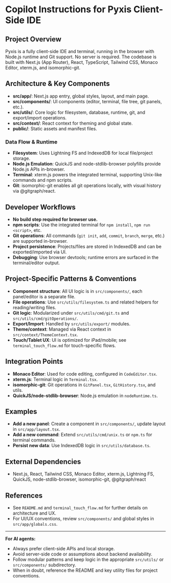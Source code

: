# Copilot Instructions for Pyxis Client-Side IDE

## Project Overview
Pyxis is a fully client-side IDE and terminal, running in the browser with Node.js runtime and Git support. No server is required. The codebase is built with Next.js (App Router), React, TypeScript, Tailwind CSS, Monaco Editor, xterm.js, and isomorphic-git.

## Architecture & Key Components
- **src/app/**: Next.js app entry, global styles, layout, and main page.
- **src/components/**: UI components (editor, terminal, file tree, git panels, etc.).
- **src/utils/**: Core logic for filesystem, database, runtime, git, and export/import operations.
- **src/context/**: React context for theming and global state.
- **public/**: Static assets and manifest files.

### Data Flow & Runtime
- **Filesystem**: Uses Lightning FS and IndexedDB for local file/project storage.
- **Node.js Emulation**: QuickJS and node-stdlib-browser polyfills provide Node.js APIs in-browser.
- **Terminal**: xterm.js powers the integrated terminal, supporting Unix-like commands and npm scripts.
- **Git**: isomorphic-git enables all git operations locally, with visual history via @gitgraph/react.

## Developer Workflows
- **No build step required for browser use.**
- **npm scripts**: Use the integrated terminal for `npm install`, `npm run <script>`, etc.
- **Git operations**: All commands (`git init`, `add`, `commit`, `branch`, `merge`, etc.) are supported in-browser.
- **Project persistence**: Projects/files are stored in IndexedDB and can be exported/imported via UI.
- **Debugging**: Use browser devtools; runtime errors are surfaced in the terminal/editor output.

## Project-Specific Patterns & Conventions
- **Component structure**: All UI logic is in `src/components/`, each panel/editor is a separate file.
- **File operations**: Use `src/utils/filesystem.ts` and related helpers for reading/writing files.
- **Git logic**: Modularized under `src/utils/cmd/git.ts` and `src/utils/cmd/gitOperations/`.
- **Export/Import**: Handled by `src/utils/export/` modules.
- **Theme/context**: Managed via React context in `src/context/ThemeContext.tsx`.
- **Touch/Tablet UX**: UI is optimized for iPad/mobile; see `terminal_touch_flow.md` for touch-specific flows.

## Integration Points
- **Monaco Editor**: Used for code editing, configured in `CodeEditor.tsx`.
- **xterm.js**: Terminal logic in `Terminal.tsx`.
- **isomorphic-git**: Git operations in `GitPanel.tsx`, `GitHistory.tsx`, and utils.
- **QuickJS/node-stdlib-browser**: Node.js emulation in `nodeRuntime.ts`.

## Examples
- **Add a new panel**: Create a component in `src/components/`, update layout in `src/app/layout.tsx`.
- **Add a new command**: Extend `src/utils/cmd/unix.ts` or `npm.ts` for terminal commands.
- **Persist new data**: Use IndexedDB logic in `src/utils/database.ts`.

## External Dependencies
- Next.js, React, Tailwind CSS, Monaco Editor, xterm.js, Lightning FS, QuickJS, node-stdlib-browser, isomorphic-git, @gitgraph/react

## References
- See `README.md` and `terminal_touch_flow.md` for further details on architecture and UX.
- For UI/UX conventions, review `src/components/` and global styles in `src/app/globals.css`.

---

**For AI agents:**
- Always prefer client-side APIs and local storage.
- Avoid server-side code or assumptions about backend availability.
- Follow modular patterns and keep logic in the appropriate `src/utils/` or `src/components/` subdirectory.
- When in doubt, reference the README and key utility files for project conventions.
